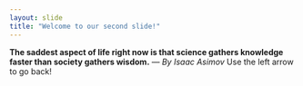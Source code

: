 ```yaml
---
layout: slide
title: "Welcome to our second slide!"
---
```

**The saddest aspect of life right now is that science gathers knowledge faster than society gathers wisdom.** ― _By Isaac Asimov_
Use the left arrow to go back!
